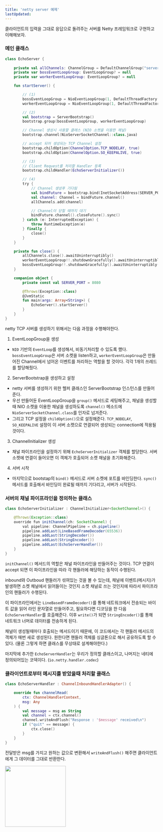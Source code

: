 ```yaml
---
title: 'netty server 예제'
lastUpdated: 
---
```


클라이언트의 입력을 그대로 응답으로 돌려주는 서버를 Netty 프레임워크로 구현하고 이해해보자.

### 메인 클래스

```kotlin
class EchoServer {
    
    private val allChannels: ChannelGroup = DefaultChannelGroup("server", GlobalEventExecutor.INSTANCE)
    private var bossEventLoopGroup: EventLoopGroup? = null
    private var workerEventLoopGroup: EventLoopGroup? = null

    fun startServer() {

        // (1)
        bossEventLoopGroup = NioEventLoopGroup(1, DefaultThreadFactory("boss"))
        workerEventLoopGroup = NioEventLoopGroup(1, DefaultThreadFactory("worker"))

        // (2)
        val bootstrap = ServerBootstrap()
        bootstrap.group(bossEventLoopGroup, workerEventLoopGroup)

        // Channel 생성시 사용할 클래스 (NIO 소켓을 이용한 채널)
        bootstrap.channel(NioServerSocketChannel::class.java)

        // accept 되어 생성되는 TCP Channel 설정
        bootstrap.childOption(ChannelOption.TCP_NODELAY, true)
        bootstrap.childOption(ChannelOption.SO_KEEPALIVE, true)

        // (3)
        // Client Request를 처리할 Handler 등록
        bootstrap.childHandler(EchoServerInitializer())

        // (4)
        try {
            // Channel 생성후 기다림
            val bindFuture = bootstrap.bind(InetSocketAddress(SERVER_PORT)).sync()
            val channel: Channel = bindFuture.channel()
            allChannels.add(channel)

            // Channel이 닫힐 때까지 대기
            bindFuture.channel().closeFuture().sync()
        } catch (e: InterruptedException) {
            throw RuntimeException(e)
        } finally {
            close()
        }
    }

    private fun close() {
        allChannels.close().awaitUninterruptibly()
        workerEventLoopGroup!!.shutdownGracefully().awaitUninterruptibly()
        bossEventLoopGroup!!.shutdownGracefully().awaitUninterruptibly()
    }

    companion object {
        private const val SERVER_PORT = 8080

        @Throws(Exception::class)
        @JvmStatic
        fun main(args: Array<String>) {
            EchoServer().startServer()
        }
    }
}
```

netty TCP 서버를 생성하기 위해서는 다음 과정을 수행해야한다.

1. EventLoopGroup을 생성
  - `NIO` 기반의 `EventLoop`를 생성해서, 비동기처리할 수 있도록 헀다. `bossEventLoopGroup`은 서버 소켓을 listen하고, `workerEventLoopGroup`은 만들어진 Channel에서 넘어온 이벤트를 처리하는 역할을 할 것이다. 각각 1개의 쓰레드를 할당해줬다.

2. ServerBootstrap을 생성하고 설정
  - netty 서버를 생성하기 위한 헬퍼 클래스인 ServerBootstrap 인스턴스를 만들어준다.
  - 우선 만들어둔 EventLoopGroup을 `group()` 메서드로 세팅해주고, 채널을 생성할 때 NIO 소켓을 이용한 채널을 생성하도록 `channel()` 메소드에 `NioServerSocketChannel.class`를 인자로 넘겨준다.
  - 그리고 TCP 설정을 `childOption()`으로 설정해준다. `TCP_NODELAY`, `SO_KEEPALIVE` 설정이 이 서버 소켓으로 연결되어 생성되는 connection에 적용될 것이다.

3. ChannelInitializer 생성
  - 채널 파이프라인을 설정하기 위해 `EchoServerInitializer` 객체를 할당한다. 서버 소켓에 연결이 들어오면 이 객체가 호출되어 소켓 채널을 초기화해준다.

4. 서버 시작
  - 마지막으로 bootstap의 `bind()` 메서드로 서버 소켓에 포트를 바인딩한다. `sync()` 메서드를 호출해서 바인딩이 완료될 때까지 기다리고, 서버가 시작된다.

### 서버의 채널 파이프라인을 정의하는 클래스

```java
class EchoServerInitializer : ChannelInitializer<SocketChannel>() {

    @Throws(Exception::class)
    override fun initChannel(ch: SocketChannel) {
        val pipeline: ChannelPipeline = ch.pipeline()
        pipeline.addLast(LineBasedFrameDecoder(65536))
        pipeline.addLast(StringDecoder())
        pipeline.addLast(StringEncoder())
        pipeline.addLast(EchoServerHandler())
    }
}
```

`initChannel()` 메서드의 역할은 채널 파이프라인을 만들어주는 것이다. TCP 연결이 accept 되면 이 파이프라인을 따라 각 핸들러에 해당하는 동작이 수행된다.

inbound와 Outboud 핸들러가 섞여있는 것을 볼 수 있는데, 채널에 이벤트(메시지)가 발생하면 소켓 채널에서 읽어들이는 것인지 소켓 채널로 쓰는 것인지에 따라서 파이프라인의 핸들러가 수행된다.

이 파이프라인에서는 `LineBasedFrameDecoder()`를 통해 네트워크에서 전송되는 바이트 값을 읽어 라인 문자열로 만들어주고, 필요하다면 디코딩을 한 다음 `EchoServerHandler`를 호출해준다. 이후 `write()`가 되면 `StringEncoder()`를 통해 네트워크 너머로 데이터를 전송하게 된다.

채널이 생성될때마다 호출되는 메서드이기 때문에, 이 코드에서는 각 핸들러 메서드의 객체가 매번 새로 생성된다. 원한다면 핸들러 객체를 싱글톤으로 해서 공유하도록 할 수 있다. (물론 그렇게 하면 클래스를 무상태로 설계해야한다.)

마지막에 추가한 `EchoServerHandler`는 우리가 정의할 클래스이고, 나머지는 네티에 정의되어있는 코덱이다. (`io.netty.handler.codec`)

### 클라이언트로부터 메시지를 받았을때 처리할 클래스

```kotlin
class EchoServerHandler : ChannelInboundHandlerAdapter() {

    override fun channelRead(
        ctx: ChannelHandlerContext,
        msg: Any
    ) {
        val message = msg as String
        val channel = ctx.channel()
        channel.writeAndFlush("Response : '$message' received\n")
        if ("quit" == message) {
            ctx.close()
        }
    }
}
```

전달받은 msg를 가지고 원하는 값으로 변환해서 `writeAndFlush()` 해주면 클라이언트에게 그 데이터를 그대로 반환한다.

<img src="https://user-images.githubusercontent.com/81006587/218368972-245a5bcb-493a-4a01-bd37-89d612b739f7.png" height="200px">